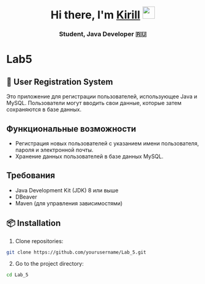 <h1 align="center">Hi there, I'm <a href="https://www.example.com" target="_blank">Kirill</a> 
<img src="https://github.com/blackcater/blackcater/raw/main/images/Hi.gif" height="32"/></h1>

<h3 align="center"> Student, Java Developer 🇷🇺 </h3>

# Lab5

## 📜 User Registration System
Это приложение для регистрации пользователей, использующее Java и MySQL. Пользователи могут вводить свои данные, которые затем сохраняются в базе данных.

## Функциональные возможности
- Регистрация новых пользователей с указанием имени пользователя, пароля и электронной почты.
- Хранение данных пользователей в базе данных MySQL.

## Требования
- Java Development Kit (JDK) 8 или выше
- DBeaver
- Maven (для управления зависимостями)

## 📦 Installation

1. Clone repositories:

 ```bash
 git clone https://github.com/yourusername/Lab_5.git
 ```

2. Go to the project directory:

```bash
cd Lab_5
```

